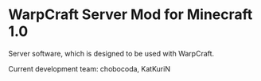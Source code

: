 # WarpCraft Server Mod for Minecraft 1.0

Server software, which is designed to be used with WarpCraft.

Current development team: chobocoda, KatKuriN
